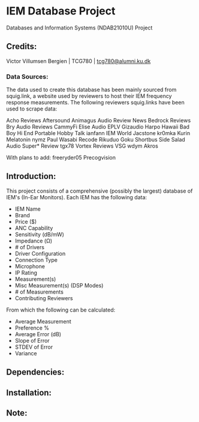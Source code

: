 # IEM Database Project
Databases and Information Systems (NDAB21010U) Project

## Credits:
Victor Villumsen Bergien | TCG780 | tcg780@alumni.ku.dk

### Data Sources:
The data used to create this database has been mainly sourced from squig.link, a website used by reviewers to
host their IEM frequency response measurements. The following reviewers squig.links have been used to scrape data:

Acho Reviews
Aftersound
Animagus
Audio Review News
Bedrock Reviews
Bry Audio Reviews
CammyFi
Elise Audio
EPLV
Gizaudio
Harpo
Hawaii Bad Boy
Hi End Portable
Hobby Talk
ianfann
IEM World
Jacstone
kr0mka
Kurin
Melatonin
nymz
Paul Wasabi
Recode
Rikuduo Goku
Shortbus
Side Salad Audio
Super* Review
tgx78
Vortex Reviews
VSG
wdym
Akros

With plans to add:
freeryder05
Precogvision

## Introduction:
This project consists of a comprehensive (possibly the largest) database of IEM's (In-Ear Monitors).
Each IEM has the following data:

- IEM Name
- Brand
- Price ($)
- ANC Capability
- Sensitivity (dB/mW)
- Impedance (Ω)
- \# of Drivers
- Driver Configuration
- Connection Type
- Microphone
- IP Rating	
- Measurement(s)
- Misc Measurement(s) (DSP Modes)
- \# of Measurements
- Contributing Reviewers

From which the following can be calculated:

- Average Measurement
- Preference %
- Average  Error (dB)
- Slope of Error
- STDEV of Error
- Variance

## Dependencies:

## Installation:

## Note:
